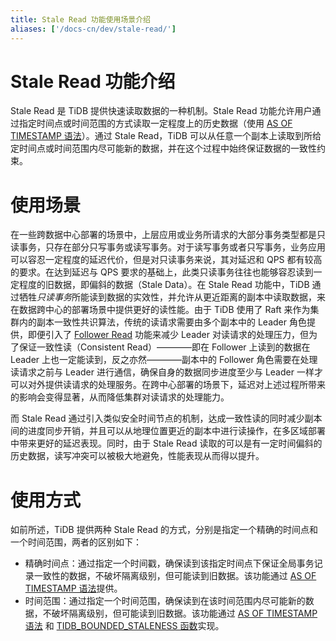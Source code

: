 ```yaml
---
title: Stale Read 功能使用场景介绍
aliases: ['/docs-cn/dev/stale-read/']
---
```


# Stale Read 功能介绍

Stale Read 是 TiDB 提供快速读取数据的一种机制。Stale Read 功能允许用户通过指定时间点或时间范围的方式读取一定程度上的历史数据（使用 [AS OF TIMESTAMP 语法](/as-of-timestamp.md)）。通过 Stale Read，TiDB 可以从任意一个副本上读取到所给定时间点或时间范围内尽可能新的数据，并在这个过程中始终保证数据的一致性约束。

# 使用场景

在一些跨数据中心部署的场景中，上层应用或业务所请求的大部分事务类型都是只读事务，只存在部分只写事务或读写事务。对于读写事务或者只写事务，业务应用可以容忍一定程度的延迟代价，但是对只读事务来说，其对延迟和 QPS 都有较高的要求。在达到延迟与 QPS 要求的基础上，此类只读事务往往也能够容忍读到一定程度的旧数据，即偏斜的数据（Stale Data）。在 Stale Read 功能中，TiDB 通过牺牲*只读事务*所能读到数据的实效性，并允许从更近距离的副本中读取数据，来在数据跨中心的部署场景中提供更好的读性能。由于 TiDB 使用了 Raft 来作为集群内的副本一致性共识算法，传统的读请求需要由多个副本中的 Leader 角色提供，即便引入了 [Follower Read](/follower-read.md) 功能来减少 Leader 对读请求的处理压力，但为了保证一致性读（Consistent Read）————即在 Follower 上读到的数据在 Leader 上也一定能读到，反之亦然————副本中的 Follower 角色需要在处理读请求之前与 Leader 进行通信，确保自身的数据同步进度至少与 Leader 一样才可以对外提供读请求的处理服务。在跨中心部署的场景下，延迟对上述过程所带来的影响会变得显著，从而降低集群对读请求的处理能力。

而 Stale Read 通过引入类似安全时间节点的机制，达成一致性读的同时减少副本间的进度同步开销，并且可以从地理位置更近的副本中进行读操作，在多区域部署中带来更好的延迟表现。同时，由于 Stale Read 读取的可以是有一定时间偏斜的历史数据，读写冲突可以被极大地避免，性能表现从而得以提升。

# 使用方式

如前所述，TiDB 提供两种 Stale Read 的方式，分别是指定一个精确的时间点和一个时间范围，两者的区别如下：

- 精确时间点：通过指定一个时间戳，确保读到该指定时间点下保证全局事务记录一致性的数据，不破坏隔离级别，但可能读到旧数据。该功能通过 [AS OF TIMESTAMP 语法](/as-of-timestamp.md#语法方式)提供。
- 时间范围：通过指定一个时间范围，确保读到在该时间范围内尽可能新的数据，不破坏隔离级别，但可能读到旧数据。该功能通过 [AS OF TIMESTAMP 语法](/as-of-timestamp.md#语法方式) 和 [TIDB_BOUNDED_STALENESS 函数](/as-of-timestamp.md#语法方式)实现。
